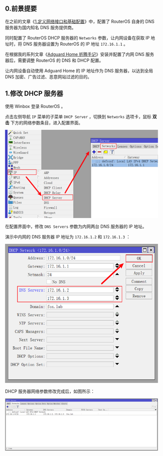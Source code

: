 ## 0.前景提要

在之前的文章《[1.定义网络接口和基础配置](./1.定义网络接口和基础配置.md)》中，配置了 RouterOS 自身的 DNS 服务器为国内知名 DNS 服务提供商。  

同时配置了 RouterOS DHCP 服务器的 `Networks` 参数，让内网设备在获取 IP 地址时，将 DNS 服务器设置为 RouterOS 的 IP 地址 `172.16.1.1` 。  

在根据我的系列文章《[Adguard Home 折腾手记](https://gitee.com/callmer/adh_toss_notes)》安装并配置了内网 DNS 服务器后，需要调整 RouterOS 的 DNS 和 DHCP 配置。  

让内网设备自动使用 Adguard Home 的 IP 地址作为 DNS 服务器，以达到全局 DNS 加密、广告过滤、恶意网站过滤的目的。

## 1.修改 DHCP 服务器

使用 Winbox 登录 RouterOS 。  

点击左侧导航 `IP` 菜单的子菜单 `DHCP Server` ，切换到 `Networks` 选项卡，鼠标 **双击** 下方的网络参数条目，进入配置界面。

![修改DHCP服务器](img/p6/dhcp_server_network_modify.png)

在配置界面中，修改 `DNS Servers` 参数为内网两台 DNS 服务器的 IP 地址。  

演示中内网的 DNS 服务器 IP 地址为 `172.16.1.2` 和 `172.16.1.3` ：

![DHCP服务器配置内网DNS](img/p6/dhcp_server_network_dns.png.png) 

DHCP 服务器网络参数修改完成后，如图所示：

![修改DHCP服务器完成](img/p6/dhcp_server_network_modify_finish.png.png)